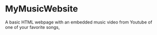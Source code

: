 # MyMusicWebsite
A basic HTML webpage with an embedded music video from Youtube of one of your favorite songs,
